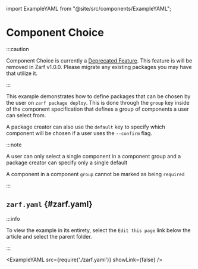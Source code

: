 import ExampleYAML from "@site/src/components/ExampleYAML";

# Component Choice

:::caution

Component Choice is currently a [Deprecated Feature](../../docs/9-roadmap.md#alpha). This feature is will be removed in Zarf v1.0.0. Please migrate any existing packages you may have that utilize it.

:::

This example demonstrates how to define packages that can be chosen by the user on `zarf package deploy`.  This is done through the `group` key inside of the component specification that defines a group of components a user can select from.

A package creator can also use the `default` key to specify which component will be chosen if a user uses the `--confirm` flag.

:::note

A user can only select a single component in a component group and a package creator can specify only a single default

A component in a component `group` cannot be marked as being `required`

:::

## `zarf.yaml` {#zarf.yaml}

:::info

To view the example in its entirety, select the `Edit this page` link below the article and select the parent folder.

:::

<ExampleYAML src={require('./zarf.yaml')} showLink={false} />
